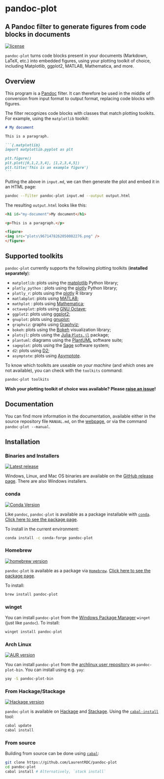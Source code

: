 # pandoc-plot 

## A Pandoc filter to generate figures from code blocks in documents

[![license](https://img.shields.io/badge/license-GPLv2+-lightgray.svg)](https://www.gnu.org/licenses/gpl.html) 

`pandoc-plot` turns code blocks present in your documents (Markdown, LaTeX, etc.) into embedded figures, using your plotting toolkit of choice, including Matplotlib, ggplot2, MATLAB, Mathematica, and more.

## Overview

This program is a [Pandoc](https://pandoc.org/) filter. It can therefore
be used in the middle of conversion from input format to output format,
replacing code blocks with figures.

The filter recognizes code blocks with classes that match plotting
toolkits. For example, using the `matplotlib` toolkit:

```` markdown
# My document

This is a paragraph.

```{.matplotlib}
import matplotlib.pyplot as plt

plt.figure()
plt.plot([0,1,2,3,4], [1,2,3,4,5])
plt.title('This is an example figure')
```
````

Putting the above in `input.md`, we can then generate the plot and embed
it in an HTML page:

``` bash
pandoc --filter pandoc-plot input.md --output output.html
```

The resulting `output.html` looks like this:

```html
<h1 id="my-document">My document</h1>

<p>This is a paragraph.</p>

<figure>
<img src="plots\9671478262050082276.png" />
</figure>
```

## Supported toolkits

`pandoc-plot` currently supports the following plotting toolkits
(**installed separately**):

  - `matplotlib`: plots using the [matplotlib](https://matplotlib.org/)
    Python library;
  - `plotly_python` : plots using the
    [plotly](https://plotly.com/python/) Python library;
  - `plotly_r`: plots using the [plotly](https://plotly.com/r/) R
    library
  - `matlabplot`: plots using [MATLAB](https://www.mathworks.com/);
  - `mathplot` : plots using
    [Mathematica](https://www.wolfram.com/mathematica/);
  - `octaveplot`: plots using [GNU
    Octave](https://www.gnu.org/software/octave/);
  - `ggplot2`: plots using [ggplot2](https://ggplot2.tidyverse.org/);
  - `gnuplot`: plots using [gnuplot](http://www.gnuplot.info/);
  - `graphviz`: graphs using [Graphviz](http://graphviz.org/);
  - `bokeh`: plots using the [Bokeh](https://bokeh.org/) visualization library;
  - `plotsjl`: plots using the [Julia `Plots.jl`](https://docs.juliaplots.org/latest/) package;
  - `plantuml`: diagrams using the [PlantUML](https://plantuml.com/) software suite;
  - `sageplot`: plots using the [Sage](https://www.sagemath.org/) software system;
  - `d2`: plots using [D2](https://d2lang.com/);
  - `asymptote`: plots using [Asymptote](https://asymptote.sourceforge.io/).

To know which toolkits are useable on *your machine* (and which ones are
not available), you can check with the `toolkits` command:

``` bash
pandoc-plot toolkits
```

**Wish your plotting toolkit of choice was available? Please [raise an
issue](https://github.com/LaurentRDC/pandoc-plot/issues)\!**

## Documentation

You can find more information in the documentation, available either in the
source repository file `MANUAL.md`, on the [webpage](https://laurentrdc.github.io/pandoc-plot/MANUAL.html), or via the command `pandoc-plot --manual`.

## Installation

### Binaries and Installers

[![Latest release](https://img.shields.io/github/v/release/LaurentRDC/pandoc-plot)](https://github.com/LaurentRDC/pandoc-plot/releases)

Windows, Linux, and Mac OS binaries are available on the [GitHub release
page](https://github.com/LaurentRDC/pandoc-plot/releases). There are
also Windows installers.

### conda

[![Conda Version](https://anaconda.org/conda-forge/pandoc-plot/badges/version.svg)](https://anaconda.org/conda-forge/pandoc-plot)

Like `pandoc`, `pandoc-plot` is available as a package installable with
[`conda`](https://docs.conda.io/en/latest/). [Click here to see the
package page](https://anaconda.org/conda-forge/pandoc-plot).

To install in the current environment:

``` sh
conda install -c conda-forge pandoc-plot
```

### Homebrew 

[![homebrew version](https://img.shields.io/homebrew/v/pandoc-plot)](https://formulae.brew.sh/formula/pandoc-plot)

`pandoc-plot` is available as a package via [`Homebrew`](https://brew.sh/). [Click here to see the package page](https://formulae.brew.sh/formula/pandoc-plot#default). 

To install:

```sh
brew install pandoc-plot
```

### winget

You can install `pandoc-plot` from the [Windows Package
Manager](https://github.com/microsoft/winget-cli) `winget` (just like
`pandoc`). To install:

``` sh
winget install pandoc-plot
```

### Arch Linux

[![AUR version](https://img.shields.io/aur/version/pandoc-plot-bin)](https://aur.archlinux.org/packages/pandoc-plot-bin/)

You can install `pandoc-plot` from the [archlinux user repository](https://aur.archlinux.org/packages/pandoc-plot-bin/) as `pandoc-plot-bin`. You can install using e.g. `yay`:

```sh
yay -S pandoc-plot-bin
```

### From Hackage/Stackage

[![Hackage version](https://img.shields.io/hackage/v/pandoc-plot.svg)](http://hackage.haskell.org/package/pandoc-plot)

`pandoc-plot` is available on
[Hackage](http://hackage.haskell.org/package/pandoc-plot) and
[Stackage](https://www.stackage.org/nightly/package/pandoc-plot). Using
the [`cabal-install`](https://www.haskell.org/cabal/) tool:

``` bash
cabal update
cabal install
```

### From source

Building from source can be done using [`cabal`](https://www.haskell.org/cabal/):

``` bash
git clone https://github.com/LaurentRDC/pandoc-plot
cd pandoc-plot
cabal install # Alternatively, `stack install`
```
